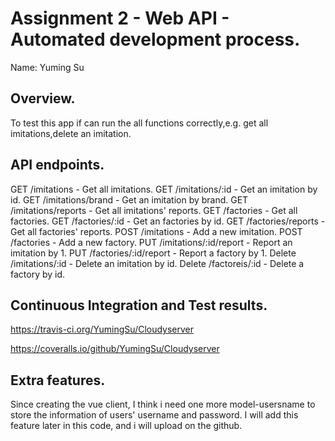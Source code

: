 # Assignment 2 - Web API - Automated development process.

Name: Yuming Su

## Overview.

To test this app if can run the all functions correctly,e.g. get all imitations,delete an imitation.

## API endpoints.

GET /imitations - Get all imitations.
GET /imitations/:id - Get an imitation by id.
GET /imitations/brand - Get an imitation by brand.
GET /imitations/reports - Get all imitations' reports.
GET /factories - Get all factories.
GET /factories/:id - Get an factories by id.
GET /factories/reports - Get all factories' reports.
POST /imitations - Add a new imitation.
POST /factories - Add a new factory.
PUT /imitations/:id/report - Report an imitation by 1.
PUT /factories/:id/report - Report a factory by 1.
Delete /imitations/:id - Delete an imitation by id.
Delete /factoreis/:id - Delete a factory by id.

## Continuous Integration and Test results.

https://travis-ci.org/YumingSu/Cloudyserver

https://coveralls.io/github/YumingSu/Cloudyserver


## Extra features.
Since creating the vue client, I think i need one more model-usersname to store the information of users' username and password.
I will add this feature later in this code, and i will upload on the github.
